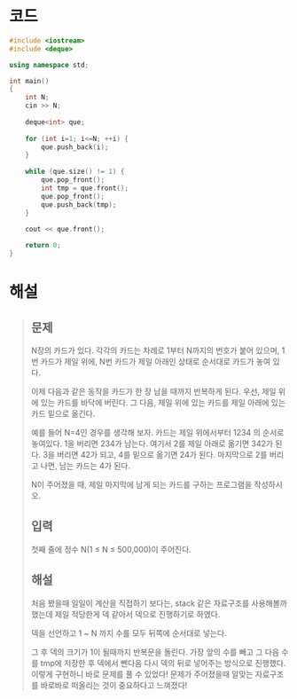 # 코드

```c++
#include <iostream>
#include <deque>

using namespace std;

int main()
{
    int N;
    cin >> N;
    
    deque<int> que;
    
    for (int i=1; i<=N; ++i) {
        que.push_back(i);
    }
    
    while (que.size() != 1) {
        que.pop_front();
        int tmp = que.front();
        que.pop_front();
        que.push_back(tmp);
    }
    
    cout << que.front();

    return 0;
}

```



# 해설

> ## 문제
>
> N장의 카드가 있다. 각각의 카드는 차례로 1부터 N까지의 번호가 붙어 있으며, 1번 카드가 제일 위에, N번 카드가 제일 아래인 상태로 순서대로 카드가 놓여 있다.
>
> 이제 다음과 같은 동작을 카드가 한 장 남을 때까지 반복하게 된다. 우선, 제일 위에 있는 카드를 바닥에 버린다. 그 다음, 제일 위에 있는 카드를 제일 아래에 있는 카드 밑으로 옮긴다.
>
> 예를 들어 N=4인 경우를 생각해 보자. 카드는 제일 위에서부터 1234 의 순서로 놓여있다. 1을 버리면 234가 남는다. 여기서 2를 제일 아래로 옮기면 342가 된다. 3을 버리면 42가 되고, 4를 밑으로 옮기면 24가 된다. 마지막으로 2를 버리고 나면, 남는 카드는 4가 된다.
>
> N이 주어졌을 때, 제일 마지막에 남게 되는 카드를 구하는 프로그램을 작성하시오.
>
> ## 입력
>
> 첫째 줄에 정수 N(1 ≤ N ≤ 500,000)이 주어진다.
>
> ## 해설
>
> 처음 봤을때 일일이 계산을 직접하기 보다는, stack 같은 자료구조를 사용해볼까했는데 제일 적당한게 덱 같아서 덱으로 진행하기로 하였다.
>
> 덱을 선언하고 1 ~ N 까지 수를 모두 뒤쪽에 순서대로 넣는다.
>
> 그 후 덱의 크기가 1이 될때까지 반복문을 돌린다. 가장 앞의 수를 빼고 그 다음 수를 tmp에 저장한 후 덱에서 뺀다음 다시 덱의 뒤로 넣어주는 방식으로 진행했다. 이렇게 구현하니 바로 문제를 풀 수 있었다! 문제가 주어졌을때 알맞는 자료구조를 바로바로 떠올리는 것이 중요하다고 느껴졌다!
